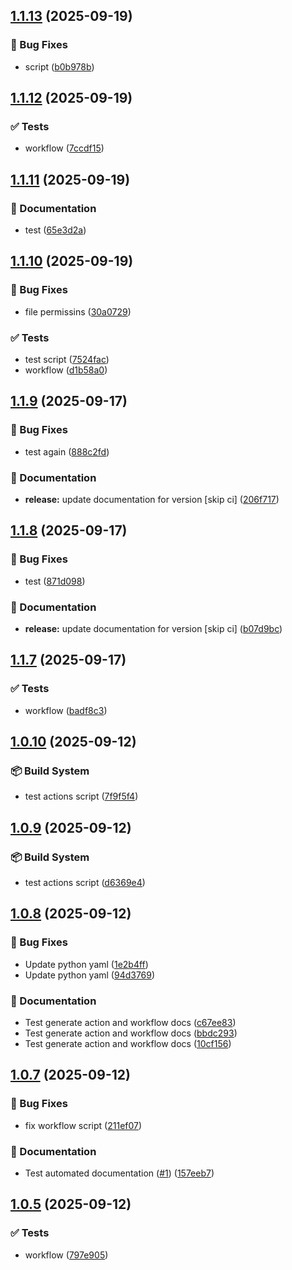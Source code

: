 ## [1.1.13](https://github.com/tallulahh/semantic-release/compare/1.1.12...1.1.13) (2025-09-19)

### 🐛 Bug Fixes

* script ([b0b978b](https://github.com/tallulahh/semantic-release/commit/b0b978b8c8da779aa30a53ae889f2acd114e3e7b))

## [1.1.12](https://github.com/tallulahh/semantic-release/compare/1.1.11...1.1.12) (2025-09-19)

### ✅ Tests

* workflow ([7ccdf15](https://github.com/tallulahh/semantic-release/commit/7ccdf155a25de9ceca438ae7e8e17336c89b0ac2))

## [1.1.11](https://github.com/tallulahh/semantic-release/compare/1.1.10...1.1.11) (2025-09-19)

### 📝 Documentation

* test ([65e3d2a](https://github.com/tallulahh/semantic-release/commit/65e3d2a7edb50a0ff0d634fa94b557a8d13cf7f8))

## [1.1.10](https://github.com/tallulahh/semantic-release/compare/1.1.9...1.1.10) (2025-09-19)

### 🐛 Bug Fixes

* file permissins ([30a0729](https://github.com/tallulahh/semantic-release/commit/30a0729df929ac5d7b0bc2c61f7294aff8f64fd5))

### ✅ Tests

* test script ([7524fac](https://github.com/tallulahh/semantic-release/commit/7524fac181d9e19e4d8cf44493c12b05dfb2bf89))
* workflow ([d1b58a0](https://github.com/tallulahh/semantic-release/commit/d1b58a00db5b9de94d2eda435dcd4306d388cfb5))

## [1.1.9](https://github.com/tallulahh/semantic-release/compare/1.1.8...1.1.9) (2025-09-17)

### 🐛 Bug Fixes

* test again ([888c2fd](https://github.com/tallulahh/semantic-release/commit/888c2fd7a084bb9c71992ec7d459fb49aad81bce))

### 📝 Documentation

* **release:** update documentation for version [skip ci] ([206f717](https://github.com/tallulahh/semantic-release/commit/206f7178304f3786fe0b486f367bd547e8537081))

## [1.1.8](https://github.com/tallulahh/semantic-release/compare/1.1.7...1.1.8) (2025-09-17)

### 🐛 Bug Fixes

* test ([871d098](https://github.com/tallulahh/semantic-release/commit/871d0980ad41cb85b724165a7384add7af110cd7))

### 📝 Documentation

* **release:** update documentation for version [skip ci] ([b07d9bc](https://github.com/tallulahh/semantic-release/commit/b07d9bc4ac9708fdfb4e28df3812599a511cb421))

## [1.1.7](https://github.com/tallulahh/semantic-release/compare/1.1.6...1.1.7) (2025-09-17)

### ✅ Tests

* workflow ([badf8c3](https://github.com/tallulahh/semantic-release/commit/badf8c3e31acfbb5df806ff1bd55dc2aceab72ec))

## [1.0.10](https://github.com/tallulahh/semantic-release/compare/1.0.9...1.0.10) (2025-09-12)

### 📦 Build System

* test actions script ([7f9f5f4](https://github.com/tallulahh/semantic-release/commit/7f9f5f498b89d950eadc3892c8074af1bf78ce1e))

## [1.0.9](https://github.com/tallulahh/semantic-release/compare/1.0.8...1.0.9) (2025-09-12)

### 📦 Build System

* test actions script ([d6369e4](https://github.com/tallulahh/semantic-release/commit/d6369e41c7d4baffac36a035e2859dabc1f8a205))

## [1.0.8](https://github.com/tallulahh/semantic-release/compare/1.0.7...1.0.8) (2025-09-12)

### 🐛 Bug Fixes

* Update python yaml ([1e2b4ff](https://github.com/tallulahh/semantic-release/commit/1e2b4fffd7547e9e8a9563ed39c9de37840a2cea))
* Update python yaml ([94d3769](https://github.com/tallulahh/semantic-release/commit/94d3769659e37ef7fd694ef3a22fb052817a2589))

### 📝 Documentation

* Test generate action and workflow docs ([c67ee83](https://github.com/tallulahh/semantic-release/commit/c67ee83589a76e25ec6d5d2c9bfb2bcf301a9ff2))
* Test generate action and workflow docs ([bbdc293](https://github.com/tallulahh/semantic-release/commit/bbdc2932929e104cb9026652eda210cb82c0c736))
* Test generate action and workflow docs ([10cf156](https://github.com/tallulahh/semantic-release/commit/10cf156426562e5e262ef5c7635feab138171571))

## [1.0.7](https://github.com/tallulahh/semantic-release/compare/1.0.6...1.0.7) (2025-09-12)

### 🐛 Bug Fixes

* fix workflow script ([211ef07](https://github.com/tallulahh/semantic-release/commit/211ef0799a97013131a1f37d070c38588268e91b))

### 📝 Documentation

* Test automated documentation ([#1](https://github.com/tallulahh/semantic-release/issues/1)) ([157eeb7](https://github.com/tallulahh/semantic-release/commit/157eeb75532ec25c61cce734d0a28a893eaad7bc))

## [1.0.5](https://github.com/tallulahh/semantic-release/compare/1.0.4...1.0.5) (2025-09-12)

### ✅ Tests

* workflow ([797e905](https://github.com/tallulahh/semantic-release/commit/797e905b5cfa6894eb069b288cd6414c39841f8c))
